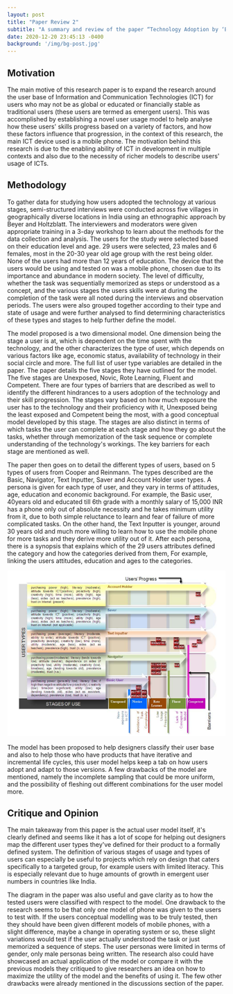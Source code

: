 ```yaml
---
layout: post
title: "Paper Review 2"
subtitle: "A summary and review of the paper “Technology Adoption by ‘Emergent’ Users –The User-Usage Model” presented by Anirudha Joshi et al. at APCHI 2013"
date: 2020-12-20 23:45:13 -0400
background: '/img/bg-post.jpg'
---
```

## Motivation
The main motive of this research paper is to expand the research around the user base of Information and Communication Technologies (ICT) for users who may not be as global or educated or financially stable as traditional users (these users are termed as emergent users). This was accomplished by establishing a novel user usage model to help analyse how these users' skills progress based on a variety of factors, and how
these factors influence that progression, in the context of this research, the main ICT device used is a mobile phone. The motivation behind this research is due to the enabling ability of ICT in development in multiple contexts and also due to the necessity of richer models to describe users' usage of ICTs.  

## Methodology
To gather data for studying how users adopted the technology at various stages, semi-structured interviews were conducted across five villages in geographically diverse locations in India using an ethnographic approach by Beyer and Holtzblatt. The interviewers and moderators were given appropriate training in a 3-day workshop to learn about the methods for the data collection and analysis. The users for the study were selected based on their education level and age. 29 users were selected, 23 males and 6 females, most in the 20-30 year old age group with the rest being older. None of the users had more than 12 years of education. The device that the users would be using and tested on was a mobile phone, chosen due to its importance and abundance in modern society. The level of difficulty, whether the task was sequentially memorized as steps or understood as a concept, and the various stages the users skills were at during the completion of the task were all noted during the interviews and observation periods. The users were also grouped together according to their type and state of usage and were further analysed to find determining characteristics of these types and stages to help further define the model. 

The model proposed is a two dimensional model. One dimension being the stage a user is at, which is dependent on the time spent with the technology, and the other characterizes the type of user, which depends on various factors like age, economic status, availability of technology in their social circle and more. The full list of user type variables are detailed in the paper. The paper details the five stages they have outlined for the model. The five stages are Unexposed, Novic, Rote Learning, Fluent and Competent. There are four types of barriers that are described as well to identify the different hindrances to a users adoption of the technology and their skill progression. The stages vary based on how much exposure the user has to the technology and their proficiency with it, Unexposed being the least exposed and Competent being the most, with a good conceptual model developed by this stage. The stages are also distinct in terms of which tasks the user can complete at each stage and how they go about the tasks, whether through memorization of the task sequence or complete understanding of the technology's workings. The key barriers for each stage are mentioned as well.

The paper then goes on to detail the different types of users, based on 5 types of users from Cooper and Reinmann. The types described are the Basic, Navigator, Text Inputter, Saver and Account Holder user types. A persona is given for each type of user, and they vary in terms of attitudes, age, education and economic background. For example, the Basic user, 40years old and educated till 6th grade with a monthly salary
of 15,000 INR has a phone only out of absolute necessity and he takes minimum utility from it, due to both simple reluctance to learn and fear of failure of more complicated tasks. On the other hand, the Text Inputter is younger, around 30 years old and much more willing to learn how to use the mobile phone for more tasks and they derive more utility out of it. After each persona, there is a synopsis that explains which of the 29
users attributes defined the category and how the categories derived from them, For example, linking the users attitudes, education and ages to the categories.

<img src="/img/posts/PR2.jpg" alt="Qualitative Results" class = "center"/>

The model has been proposed to help designers classify their user base and also to help those who have products that have iterative and incremental life cycles, this user model helps keep a tab on how users adopt and adapt to those versions. A few drawbacks of the model are mentioned, namely the incomplete sampling that could be more uniform, and the possibility of fleshing out different combinations for the user
model more.

## Critique and Opinion
The main takeaway from this paper is the actual user model itself, it's clearly defined and seems like it has a lot of scope for helping out designers map the different user types they've defined for their product to a formally defined system. The definition of various stages of usage
and types of users can especially be useful to projects which rely on design that caters specifically to a targeted group, for example users with limited literacy. This is especially relevant due to huge amounts of growth in emergent user numbers in countries like India. 

The diagram in the paper was also useful and gave clarity as to how the tested users were classified with respect to the model. One drawback to the research seems to be that only one model of phone was given to the users to test with. If the users conceptual modelling was to be truly tested, then they should have been given different models of mobile phones, with a slight difference, maybe a change in operating system or so, these slight variations would test if the user actually understood the task or just memorized a sequence of steps. The user personas were limited in terms of gender, only male personas being written. The research also could have showcased an actual application of the model or compare it with the previous models they critiqued to give researchers an idea on how to maximize the utility of the model and the benefits of using it. The few other drawbacks were already mentioned in the discussions section of the paper.